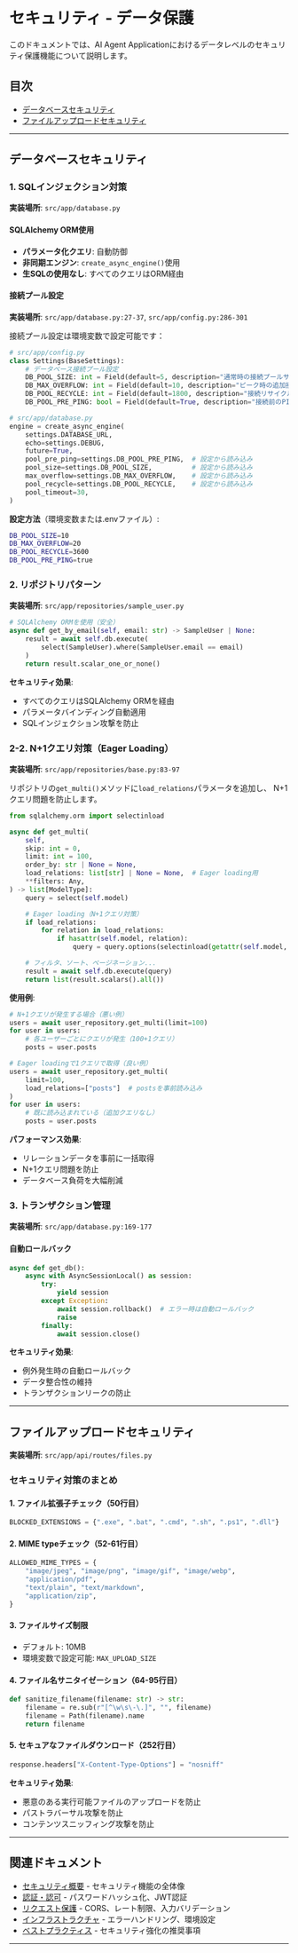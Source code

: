 # セキュリティ - データ保護

このドキュメントでは、AI Agent Applicationにおけるデータレベルのセキュリティ保護機能について説明します。

## 目次

- [データベースセキュリティ](#データベースセキュリティ)
- [ファイルアップロードセキュリティ](#ファイルアップロードセキュリティ)

---

## データベースセキュリティ

### 1. SQLインジェクション対策

**実装場所**: `src/app/database.py`

#### SQLAlchemy ORM使用

- **パラメータ化クエリ**: 自動防御
- **非同期エンジン**: `create_async_engine()`使用
- **生SQLの使用なし**: すべてのクエリはORM経由

#### 接続プール設定

**実装場所**: `src/app/database.py:27-37`, `src/app/config.py:286-301`

接続プール設定は環境変数で設定可能です：

```python
# src/app/config.py
class Settings(BaseSettings):
    # データベース接続プール設定
    DB_POOL_SIZE: int = Field(default=5, description="通常時の接続プールサイズ")
    DB_MAX_OVERFLOW: int = Field(default=10, description="ピーク時の追加接続数")
    DB_POOL_RECYCLE: int = Field(default=1800, description="接続リサイクル時間（秒）")
    DB_POOL_PRE_PING: bool = Field(default=True, description="接続前のPINGチェック")
```

```python
# src/app/database.py
engine = create_async_engine(
    settings.DATABASE_URL,
    echo=settings.DEBUG,
    future=True,
    pool_pre_ping=settings.DB_POOL_PRE_PING,  # 設定から読み込み
    pool_size=settings.DB_POOL_SIZE,          # 設定から読み込み
    max_overflow=settings.DB_MAX_OVERFLOW,    # 設定から読み込み
    pool_recycle=settings.DB_POOL_RECYCLE,    # 設定から読み込み
    pool_timeout=30,
)
```

**設定方法**（環境変数または.envファイル）:

```bash
DB_POOL_SIZE=10
DB_MAX_OVERFLOW=20
DB_POOL_RECYCLE=3600
DB_POOL_PRE_PING=true
```

### 2. リポジトリパターン

**実装場所**: `src/app/repositories/sample_user.py`

```python
# SQLAlchemy ORMを使用（安全）
async def get_by_email(self, email: str) -> SampleUser | None:
    result = await self.db.execute(
        select(SampleUser).where(SampleUser.email == email)
    )
    return result.scalar_one_or_none()
```

**セキュリティ効果**:

- すべてのクエリはSQLAlchemy ORMを経由
- パラメータバインディング自動適用
- SQLインジェクション攻撃を防止

### 2-2. N+1クエリ対策（Eager Loading）

**実装場所**: `src/app/repositories/base.py:83-97`

リポジトリの`get_multi()`メソッドに`load_relations`パラメータを追加し、
N+1クエリ問題を防止します。

```python
from sqlalchemy.orm import selectinload

async def get_multi(
    self,
    skip: int = 0,
    limit: int = 100,
    order_by: str | None = None,
    load_relations: list[str] | None = None,  # Eager loading用
    **filters: Any,
) -> list[ModelType]:
    query = select(self.model)

    # Eager loading（N+1クエリ対策）
    if load_relations:
        for relation in load_relations:
            if hasattr(self.model, relation):
                query = query.options(selectinload(getattr(self.model, relation)))

    # フィルタ、ソート、ページネーション...
    result = await self.db.execute(query)
    return list(result.scalars().all())
```

**使用例**:

```python
# N+1クエリが発生する場合（悪い例）
users = await user_repository.get_multi(limit=100)
for user in users:
    # 各ユーザーごとにクエリが発生（100+1クエリ）
    posts = user.posts

# Eager loadingで1クエリで取得（良い例）
users = await user_repository.get_multi(
    limit=100,
    load_relations=["posts"]  # postsを事前読み込み
)
for user in users:
    # 既に読み込まれている（追加クエリなし）
    posts = user.posts
```

**パフォーマンス効果**:

- リレーションデータを事前に一括取得
- N+1クエリ問題を防止
- データベース負荷を大幅削減

### 3. トランザクション管理

**実装場所**: `src/app/database.py:169-177`

#### 自動ロールバック

```python
async def get_db():
    async with AsyncSessionLocal() as session:
        try:
            yield session
        except Exception:
            await session.rollback()  # エラー時は自動ロールバック
            raise
        finally:
            await session.close()
```

**セキュリティ効果**:

- 例外発生時の自動ロールバック
- データ整合性の維持
- トランザクションリークの防止

---

## ファイルアップロードセキュリティ

**実装場所**: `src/app/api/routes/files.py`

### セキュリティ対策のまとめ

#### 1. ファイル拡張子チェック（50行目）

```python
BLOCKED_EXTENSIONS = {".exe", ".bat", ".cmd", ".sh", ".ps1", ".dll"}
```

#### 2. MIME typeチェック（52-61行目）

```python
ALLOWED_MIME_TYPES = {
    "image/jpeg", "image/png", "image/gif", "image/webp",
    "application/pdf",
    "text/plain", "text/markdown",
    "application/zip",
}
```

#### 3. ファイルサイズ制限

- デフォルト: 10MB
- 環境変数で設定可能: `MAX_UPLOAD_SIZE`

#### 4. ファイル名サニタイゼーション（64-95行目）

```python
def sanitize_filename(filename: str) -> str:
    filename = re.sub(r"[^\w\s\-\.]", "", filename)
    filename = Path(filename).name
    return filename
```

#### 5. セキュアなファイルダウンロード（252行目）

```python
response.headers["X-Content-Type-Options"] = "nosniff"
```

**セキュリティ効果**:

- 悪意のある実行可能ファイルのアップロードを防止
- パストラバーサル攻撃を防止
- コンテンツスニッフィング攻撃を防止

---

## 関連ドキュメント

- [セキュリティ概要](./03-security.md) - セキュリティ機能の全体像
- [認証・認可](./03-security-authentication.md) - パスワードハッシュ化、JWT認証
- [リクエスト保護](./03-security-request-protection.md) - CORS、レート制限、入力バリデーション
- [インフラストラクチャ](./03-security-infrastructure.md) - エラーハンドリング、環境設定
- [ベストプラクティス](./03-security-best-practices.md) - セキュリティ強化の推奨事項

---

